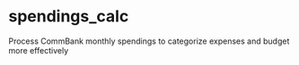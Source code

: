 # spendings_calc
Process CommBank monthly spendings to categorize expenses and budget more effectively
